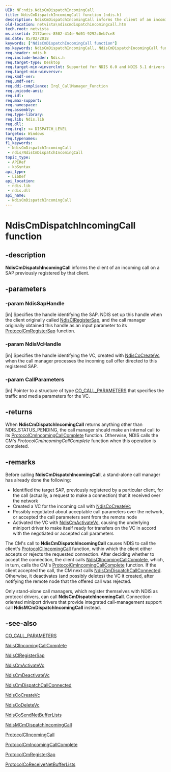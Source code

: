 ```yaml
---
UID: NF:ndis.NdisCmDispatchIncomingCall
title: NdisCmDispatchIncomingCall function (ndis.h)
description: NdisCmDispatchIncomingCall informs the client of an incoming call on a SAP previously registered by that client.
old-location: netvista\ndiscmdispatchincomingcall.htm
tech.root: netvista
ms.assetid: 2172aeec-8502-414e-9d01-9292c0eb7ce8
ms.date: 05/02/2018
keywords: ["NdisCmDispatchIncomingCall function"]
ms.keywords: NdisCmDispatchIncomingCall, NdisCmDispatchIncomingCall function [Network Drivers Starting with Windows Vista], condis_call_manager_ref_892a99ac-d4f0-4f4b-9656-a43c99d67aca.xml, ndis/NdisCmDispatchIncomingCall, netvista.ndiscmdispatchincomingcall
req.header: ndis.h
req.include-header: Ndis.h
req.target-type: Desktop
req.target-min-winverclnt: Supported for NDIS 6.0 and NDIS 5.1 drivers (see    NdisCmDispatchIncomingCall   (NDIS 5.1)) in Windows Vista. Supported for NDIS 5.1 drivers (see    NdisCmDispatchIncomingCall   (NDIS 5.1)) in Windows XP.
req.target-min-winversvr: 
req.kmdf-ver: 
req.umdf-ver: 
req.ddi-compliance: Irql_CallManager_Function
req.unicode-ansi: 
req.idl: 
req.max-support: 
req.namespace: 
req.assembly: 
req.type-library: 
req.lib: Ndis.lib
req.dll: 
req.irql: <= DISPATCH_LEVEL
targetos: Windows
req.typenames: 
f1_keywords:
 - NdisCmDispatchIncomingCall
 - ndis/NdisCmDispatchIncomingCall
topic_type:
 - APIRef
 - kbSyntax
api_type:
 - LibDef
api_location:
 - ndis.lib
 - ndis.dll
api_name:
 - NdisCmDispatchIncomingCall
---
```


# NdisCmDispatchIncomingCall function


## -description

<b>NdisCmDispatchIncomingCall</b> informs the client of an incoming call on a SAP previously registered by
  that client.

## -parameters

### -param NdisSapHandle 

[in]
Specifies the handle identifying the SAP. NDIS set up this handle when the client originally
     called 
     <a href="/windows-hardware/drivers/ddi/ndis/nf-ndis-ndisclregistersap">NdisClRegisterSap</a>, and the call
     manager originally obtained this handle as an input parameter to its 
     <a href="/windows-hardware/drivers/ddi/ndis/nc-ndis-protocol_cm_reg_sap">
     ProtocolCmRegisterSap</a> function.

### -param NdisVcHandle 

[in]
Specifies the handle identifying the VC, created with 
     <a href="/windows-hardware/drivers/ddi/ndis/nf-ndis-ndiscocreatevc">NdisCoCreateVc</a> when the call manager
     processes the incoming call offer directed to this registered SAP.

### -param CallParameters 

[in]
Pointer to a structure of type 
     <a href="/previous-versions/windows/hardware/network/ff545384(v=vs.85)">CO_CALL_PARAMETERS</a> that specifies the
     traffic and media parameters for the VC.

## -returns

When 
     <b>NdisCmDispatchIncomingCall</b> returns anything other than NDIS_STATUS_PENDING, the call manager
     should make an internal call to its 
     <a href="/windows-hardware/drivers/ddi/ndis/nc-ndis-protocol_cm_incoming_call_complete">
     ProtocolCmIncomingCallComplete</a> function. Otherwise, NDIS calls the CM's 
     <i>ProtocolCmIncomingCallComplete</i> function when this operation is completed.

## -remarks

Before calling 
    <b>NdisCmDispatchIncomingCall</b>, a stand-alone call manager has already done the following:

<ul>
<li>
Identified the target SAP, previously registered by a particular client, for the call (actually, a
      request to make a connection) that it received over the network

</li>
<li>
Created a VC for the incoming call with 
      <a href="/windows-hardware/drivers/ddi/ndis/nf-ndis-ndiscocreatevc">NdisCoCreateVc</a>


</li>
<li>
Possibly negotiated about acceptable call parameters over the network, or accepted the call
      parameters sent from the remote node

</li>
<li>
Activated the VC with 
      <a href="/windows-hardware/drivers/ddi/ndis/nf-ndis-ndiscmactivatevc">NdisCmActivateVc</a>, causing the
      underlying miniport driver to make itself ready for transfers on the VC in accord with the negotiated
      or accepted call parameters

</li>
</ul>
The CM's call to 
    <b>NdisCmDispatchIncomingCall</b> causes NDIS to call the client's 
    <a href="/windows-hardware/drivers/ddi/ndis/nc-ndis-protocol_cl_incoming_call">ProtocolClIncomingCall</a> function,
    within which the client either accepts or rejects the requested connection. After deciding whether to
    accept the connection, the client calls 
    <a href="/windows-hardware/drivers/ddi/ndis/nf-ndis-ndisclincomingcallcomplete">NdisClIncomingCallComplete</a>,
    which, in turn, calls the CM's 
    <a href="/windows-hardware/drivers/ddi/ndis/nc-ndis-protocol_cm_incoming_call_complete">
    ProtocolCmIncomingCallComplete</a> function. If the client accepted the call, the CM next calls 
    <a href="/windows-hardware/drivers/ddi/ndis/nf-ndis-ndiscmdispatchcallconnected">NdisCmDispatchCallConnected</a>.
    Otherwise, it deactivates (and possibly deletes) the VC it created, after notifying the remote node that
    the offered call was rejected.

Only stand-alone call managers, which register themselves with NDIS as protocol drivers, can call 
    <b>NdisCmDispatchIncomingCall</b>. Connection-oriented miniport drivers that provide integrated
    call-management support call 
    <b>NdisMCmDispatchIncomingCall</b> instead.

## -see-also

<a href="/previous-versions/windows/hardware/network/ff545384(v=vs.85)">CO_CALL_PARAMETERS</a>



<a href="/windows-hardware/drivers/ddi/ndis/nf-ndis-ndisclincomingcallcomplete">NdisClIncomingCallComplete</a>



<a href="/windows-hardware/drivers/ddi/ndis/nf-ndis-ndisclregistersap">NdisClRegisterSap</a>



<a href="/windows-hardware/drivers/ddi/ndis/nf-ndis-ndiscmactivatevc">NdisCmActivateVc</a>



<a href="/windows-hardware/drivers/ddi/ndis/nf-ndis-ndiscmdeactivatevc">NdisCmDeactivateVc</a>



<a href="/windows-hardware/drivers/ddi/ndis/nf-ndis-ndiscmdispatchcallconnected">NdisCmDispatchCallConnected</a>



<a href="/windows-hardware/drivers/ddi/ndis/nf-ndis-ndiscocreatevc">NdisCoCreateVc</a>



<a href="/windows-hardware/drivers/ddi/ndis/nf-ndis-ndiscodeletevc">NdisCoDeleteVc</a>



<a href="/windows-hardware/drivers/ddi/ndis/nf-ndis-ndiscosendnetbufferlists">NdisCoSendNetBufferLists</a>



<a href="/windows-hardware/drivers/ddi/ndis/nf-ndis-ndismcmdispatchincomingcall">NdisMCmDispatchIncomingCall</a>



<a href="/windows-hardware/drivers/ddi/ndis/nc-ndis-protocol_cl_incoming_call">ProtocolClIncomingCall</a>



<a href="/windows-hardware/drivers/ddi/ndis/nc-ndis-protocol_cm_incoming_call_complete">
   ProtocolCmIncomingCallComplete</a>



<a href="/windows-hardware/drivers/ddi/ndis/nc-ndis-protocol_cm_reg_sap">ProtocolCmRegisterSap</a>



<a href="/windows-hardware/drivers/ddi/ndis/nc-ndis-protocol_co_receive_net_buffer_lists">
   ProtocolCoReceiveNetBufferLists</a>